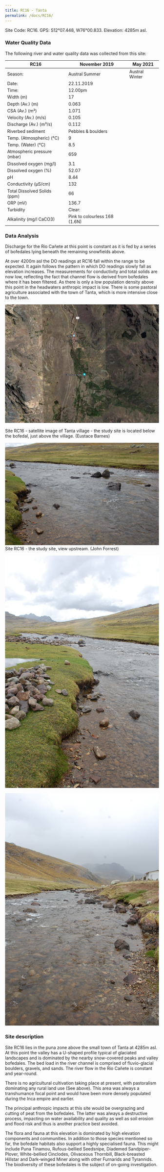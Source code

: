 ```yaml
---
title: RC16 - Tanta
permalink: /docs/RC16/
---
```


Site Code: RC16. GPS: S12°07.448, W76°00.833. Elevation:
4285m asl.

### Water Quality Data

The following river and water quality data was collected from this site:

| RC16                         | November 2019                 | May 2021       |
|------------------------------|-------------------------------|----------------|
| Season:                      | Austral Summer                | Austral Winter |
| Date:                        | 22.11.2019                    |                |
| Time:                        | 12.00pm                       |                |
| Width (m)                    | 17                            |          |
| Depth (Av.) (m)              | 0.063                         |                |
| CSA (Av.) (m²)               | 1.071                         |                |
| Velocity (Av.) (m/s)         | 0.105                         |                |
| Discharge (Av.) (m³/s)       | 0.112                         |                |
| Riverbed sediment            | Pebbles & boulders           |                |
| Temp. (Atmospheric) (°C)     | 9                             |                |
| Temp. (Water) (°C)           | 8.5                           |                |
| Atmospheric pressure (mbar)  | 659                           |                |
| Dissolved oxygen (mg/l)      | 3.1                           |                |
| Dissolved oxygen (%)        | 52.07                         |                |
| pH                           | 8.44                          |                |
| Conductivity (µS/cm)         | 132                           |                |
| Total Dissolved Solids (ppm) | 66                            |                |
| ORP (mV)                     | 136.7                         |                |
| Turbidity                    | Clear:                        |                |
| Alkalinity (mg/l CaCO3)  | Pink to colourless 168 (1.6N) |                |

### Data Analysis

Discharge for the Rio Cañete at this point is constant as it is fed by a
series of bofedales lying beneath the remaining snowfields above.

At over 4200m asl the DO readings at RC16 fall within the range to be
expected. It again follows the pattern in which DO readings slowly fall
as elevation increases. The measurements for conductivity and total
solids are now low, reflecting the fact that channel flow is derived
from bofedales where it has been filtered. As there is only a low
population density above this point in the headwaters anthropic impact
is low. There is some pastoral agriculture associated with the town of
Tanta, which is more intensive close to the town.

![Site RC16 - satellite image of Tanta village - the study site is located below the bofedal, just above the village. (Eustace Barnes)](/assets/SiteDescriptions/RC16/R16.png)



Site RC16 - satellite image of Tanta village - the study site is located below the bofedal, just above the village. (Eustace Barnes)


![Site RC16 - the study site, view upstream. (John Forrest)](/assets/SiteDescriptions/RC16/RC16.%2022-11.19%20-%20R.Canete%20study%20site.JPG)
Site RC16 - the study site, view upstream. (John Forrest)


![RC16 View upstream](/assets/SiteDescriptions/RC16/RC16.%2022-11.19%20-%20R.Canete%20view%20upstream.JPG)


![image](/assets/SiteDescriptions/RC16/RC16.%2022-11.19%20-%20R.Canete%20view%20downstream.JPG)



### Site description

Site RC16 lies in the puna zone above the small town of Tanta at 4285m
asl. At this point the valley has a U-shaped profile typical of
glaciated landscapes and is dominated by the nearby snow-covered peaks
and valley bofedales. The bed load in the river channel is comprised of
fluvio-glacial boulders, gravels, and sands. The river flow in the Rio
Cañete is constant and year-round.

There is no agricultural cultivation taking place at present, with
pastoralism dominating any rural land use (See above). This area was always a transhumance focal point and
would have been more densely populated during the Inca empire and
earlier.

The principal anthropic impacts at this site would be overgrazing and
cutting of peat from the bofedales. The latter was always a destructive
process, impacting on water availability and quality as well as soil
erosion and flood risk and thus is another practice best avoided.

The flora and fauna at this elevation is dominated by high elevation
components and communities. In addition to those species mentioned so
far, the bofedale habitats also support a highly specialised fauna. This
might include Puna Tinamou, Rufous-bellied Seedsnipe, Diademed
Sandpiper-Plover, White-bellied Cinclodes, Olivaceous Thornbill,
Black-breasted Hillstar and Dark-winged Miner along with other Furnarids
and Tyrannids. The biodiversity of these bofedales is the subject of
on-going investigation.
